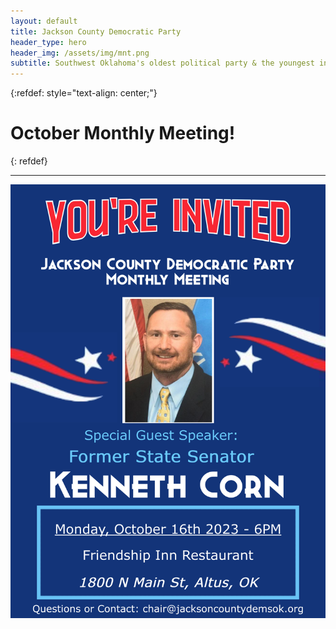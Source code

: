 ```yaml
---
layout: default
title: Jackson County Democratic Party
header_type: hero
header_img: /assets/img/mnt.png
subtitle: Southwest Oklahoma's oldest political party & the youngest in spirit
---
```

{:refdef: style="text-align: center;"}
# October Monthly Meeting!
{: refdef}
***

![My image Name](/assets/img/announce/OctMeeting.png)
